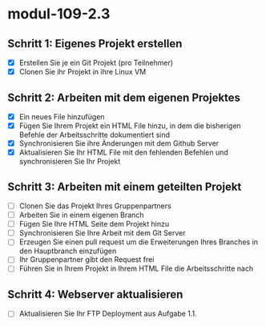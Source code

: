 # modul-109-2.3

## Schritt 1: Eigenes Projekt erstellen

- [X] Erstellen Sie je ein Git Projekt (pro Teilnehmer)
- [X] Clonen Sie ihr Projekt in ihre Linux VM

## Schritt 2: Arbeiten mit dem eigenen Projektes

- [X] Ein neues File hinzufügen
- [X] Fügen Sie Ihrem Projekt ein HTML File hinzu, in dem die bisherigen Befehle der Arbeitsschritte dokumentiert sind
- [X] Synchronisieren Sie ihre Änderungen mit dem Github Server
- [X] Aktualisieren Sie Ihr HTML File mit den fehlenden Befehlen und synchronisieren Sie Ihr Projekt

## Schritt 3: Arbeiten mit einem geteilten Projekt

- [ ] Clonen Sie das Projekt Ihres Gruppenpartners
- [ ] Arbeiten Sie in einem eigenen Branch
- [ ] Fügen Sie Ihre HTML Seite dem Projekt hinzu
- [ ] Synchronisieren Sie Ihre Arbeit mit dem Git Server
- [ ] Erzeugen Sie einen pull request um die Erweiterungen Ihres Branches in den Hauptbranch einzufügen
- [ ] Ihr Gruppenpartner gibt den Request frei
- [ ] Führen Sie in Ihrem Projekt in Ihrem HTML File die Arbeitsschritte nach

## Schritt 4: Webserver aktualisieren

- [ ] Aktualisieren Sie Ihr FTP Deployment aus Aufgabe 1.1.

